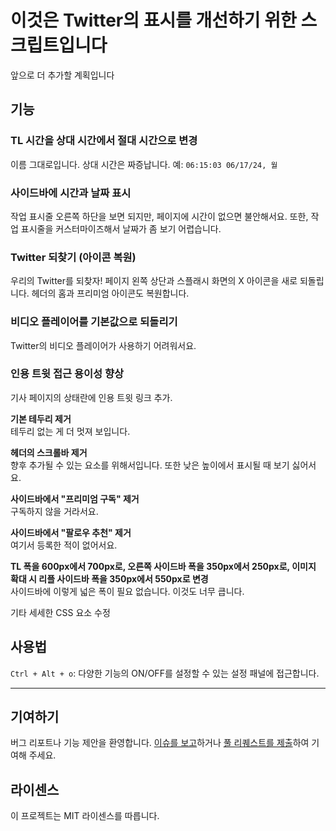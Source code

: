 # 이것은 Twitter의 표시를 개선하기 위한 스크립트입니다

앞으로 더 추가할 계획입니다

## 기능

### TL 시간을 상대 시간에서 절대 시간으로 변경

이름 그대로입니다. 상대 시간은 짜증납니다.
예: `06:15:03 06/17/24, 월`

### 사이드바에 시간과 날짜 표시

작업 표시줄 오른쪽 하단을 보면 되지만, 페이지에 시간이 없으면 불안해서요.
또한, 작업 표시줄을 커스터마이즈해서 날짜가 좀 보기 어렵습니다.

### Twitter 되찾기 (아이콘 복원)

우리의 Twitter를 되찾자! 페이지 왼쪽 상단과 스플래시 화면의 X 아이콘을 새로 되돌립니다.
헤더의 홈과 프리미엄 아이콘도 복원합니다.

### 비디오 플레이어를 기본값으로 되돌리기

Twitter의 비디오 플레이어가 사용하기 어려워서요.

### 인용 트윗 접근 용이성 향상

기사 페이지의 상태란에 인용 트윗 링크 추가.

**기본 테두리 제거**  
테두리 없는 게 더 멋져 보입니다.

**헤더의 스크롤바 제거**  
향후 추가될 수 있는 요소를 위해서입니다.
또한 낮은 높이에서 표시될 때 보기 싫어서요.

**사이드바에서 "프리미엄 구독" 제거**  
구독하지 않을 거라서요.

**사이드바에서 "팔로우 추천" 제거**  
여기서 등록한 적이 없어서요.

**TL 폭을 600px에서 700px로, 오른쪽 사이드바 폭을 350px에서 250px로, 이미지 확대 시 리플 사이드바 폭을 350px에서 550px로 변경**  
사이드바에 이렇게 넓은 폭이 필요 없습니다. 이것도 너무 큽니다.

기타 세세한 CSS 요소 수정

## 사용법

`Ctrl + Alt + o`: 다양한 기능의 ON/OFF를 설정할 수 있는 설정 패널에 접근합니다.

---

## 기여하기

버그 리포트나 기능 제안을 환영합니다. [이슈를 보고](https://github.com/yossy17/twitter-kaizen/issues)하거나 [풀 리퀘스트를 제출](https://github.com/yossy17/twitter-kaizen/pulls)하여 기여해 주세요.

## 라이센스

이 프로젝트는 MIT 라이센스를 따릅니다.
